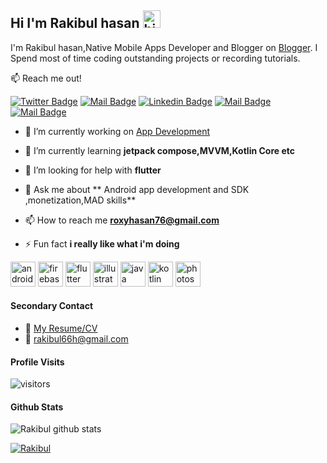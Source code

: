 ## Hi I'm  Rakibul hasan <img src="https://user-images.githubusercontent.com/1303154/88677602-1635ba80-d120-11ea-84d8-d263ba5fc3c0.gif" width="28px" alt="hi">

I'm Rakibul hasan,Native Mobile Apps Developer and Blogger on [Blogger](https://csereviews.blogspot.com/). I Spend most of time coding outstanding projects or recording tutorials.

:mailbox: Reach me out!

[![Twitter Badge](https://img.shields.io/badge/-@Rakibul-1ca0f1?style=flat&labelColor=1ca0f1&logo=twitter&logoColor=white&link=https://twitter.com/Rakibul63629603)](https://twitter.com/Rakibul63629603) [![Mail Badge](https://img.shields.io/badge/-Rakibul-e74c3c?style=flat&labelColor=e74c3c&logo=youtube&logoColor=white)](https://youtu.be/mg78yei63zU) [![Linkedin Badge](https://img.shields.io/badge/-Rakibul-0e76a8?style=flat&labelColor=0e76a8&logo=linkedin&logoColor=white)](https://www.linkedin.com/in/rakibul001/) [![Mail Badge](https://img.shields.io/badge/-@Rakibul-e84393?style=flat&labelColor=e84393&logo=instagram&logoColor=white)](https://www.instagram.com/uiwith.rh/) [![Mail Badge](https://img.shields.io/badge/-Rakibul-c0392b?style=flat&labelColor=c0392b&logo=gmail&logoColor=white)](mailto:roxyhasan76@gmail.com)


- 🔭 I’m currently working on [App Development](https://github.com/Rakibul66)

- 🌱 I’m currently learning **jetpack compose,MVVM,Kotlin Core etc**

- 🤝 I’m looking for help with **flutter**

- 💬 Ask me about ** Android app development and SDK ,monetization,MAD skills**

- 📫 How to reach me **roxyhasan76@gmail.com**

- ⚡ Fun fact **i really like what i'm doing**

<p align="left"><img src="https://devicons.github.io/devicon/devicon.git/icons/android/android-original-wordmark.svg" alt="android" width="40" height="40"/>  <img src="https://www.vectorlogo.zone/logos/firebase/firebase-icon.svg" alt="firebase" width="40" height="40"/> <img src="https://www.vectorlogo.zone/logos/flutterio/flutterio-icon.svg" alt="flutter" width="40" height="40"/> <img src="https://www.vectorlogo.zone/logos/adobe_illustrator/adobe_illustrator-icon.svg" alt="illustrator" width="40" height="40"/> <img src="https://devicons.github.io/devicon/devicon.git/icons/java/java-original-wordmark.svg" alt="java" width="40" height="40"/> <img src="https://www.vectorlogo.zone/logos/kotlinlang/kotlinlang-icon.svg" alt="kotlin" width="40" height="40"/>  <img src="https://devicons.github.io/devicon/devicon.git/icons/photoshop/photoshop-plain.svg" alt="photoshop" width="40" height="40"/></p>

#### Secondary Contact
- :paperclip: [My Resume/CV](https://rakibulcse14.blogspot.com/)
- :email: rakibul66h@gmail.com

#### Profile Visits 

![visitors](https://visitor-badge.glitch.me/badge?page_id=Rakibul66.Rakibul66)

#### Github Stats

![Rakibul github stats](https://github-readme-stats.vercel.app/api?username=Rakibul66&count_private=true&theme=tokyonight&hide=contribs,prs)

<a href="">
  <img align="center" src="https://github-readme-stats.vercel.app/api/top-langs/?username=Rakibul66&layout=compact&theme=radical" alt="Rakibul"/>
</a>


